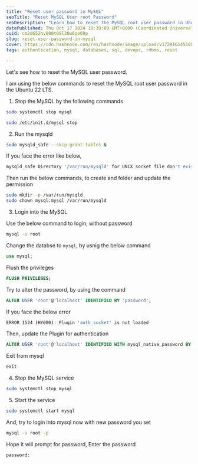 ```yaml
---
title: "Reset user password in MySQL"
seoTitle: "Reset MySQL User root Password"
seoDescription: "Learn how to reset the MySQL root user password in Ubuntu 22. Follow detailed steps for starting/stopping services and updating authentication"
datePublished: Thu Oct 17 2024 10:39:09 GMT+0000 (Coordinated Universal Time)
cuid: cm2d652hv000t09l30w6qe09p
slug: reset-user-password-in-mysql
cover: https://cdn.hashnode.com/res/hashnode/image/upload/v1729161451693/a2e735fc-3c59-4f1c-9a63-b4ad0bc10137.jpeg
tags: authentication, mysql, databases, sql, devops, rdbms, reset

---
```


Let's see how to reset the MySQL user password.

I am using the below commands to reset the MySQL root user password in the Ubuntu 22 LTS.

1. Stop the MySQL by the following commands
    

```bash
sudo systemctl stop mysql
```

```bash
sudo /etc/init.d/mysql stop
```

2. Run the mysqld
    

```bash
sudo mysqld_safe --skip-grant-tables &
```

If you face the error like below,

```bash
mysqld_safe Directory '/var/run/mysqld' for UNIX socket file don't exists
```

Then run the below commands, to create and folder and update the permission

```bash
sudo mkdir -p /var/run/mysqld
sudo chown mysql:mysql /var/run/mysqld
```

3. Login into the MySQL
    

Use the below command to login, without password

```bash
mysql -u root
```

Change the databse to `mysql`, by usnig the below command

```sql
use mysql;
```

Flush the privileges

```sql
FLUSH PRIVILEGES;
```

Try to alter the password, by using the command

```sql
ALTER USER 'root'@'localhost' IDENTIFIED BY 'password';
```

If you face the below error

```bash
ERROR 1524 (HY000): Plugin 'auth_socket' is not loaded
```

Then, update the Plugin for authentication

```sql
ALTER USER 'root'@'localhost' IDENTIFIED WITH mysql_native_password BY 'password'
```

Exit from mysql

```sql
exit
```

4. Stop the MySQL service
    

```bash
sudo systemctl stop mysql
```

5. Start the service
    

```bash
sudo systemctl start mysql
```

And, try to login into mysql now with new password you set

```bash
mysql -u root -p
```

Hope it will prompt for password, Enter the password

```bash
password:
```